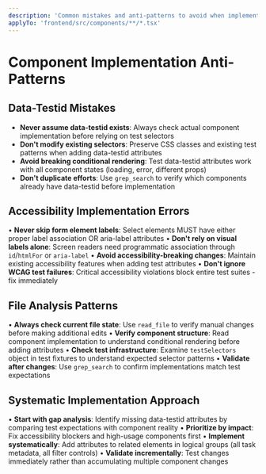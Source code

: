 ```yaml
---
description: 'Common mistakes and anti-patterns to avoid when implementing data-testid attributes and accessibility features in React components'
applyTo: 'frontend/src/components/**/*.tsx'
---
```


# Component Implementation Anti-Patterns

## Data-Testid Mistakes

- **Never assume data-testid exists**: Always check actual component implementation before relying on test selectors
- **Don't modify existing selectors**: Preserve CSS classes and existing test patterns when adding data-testid attributes
- **Avoid breaking conditional rendering**: Test data-testid attributes work with all component states (loading, error, different props)
- **Don't duplicate efforts**: Use `grep_search` to verify which components already have data-testid before implementation

## Accessibility Implementation Errors

• **Never skip form element labels**: Select elements MUST have either proper label association OR aria-label attributes
• **Don't rely on visual labels alone**: Screen readers need programmatic association through `id`/`htmlFor` or `aria-label`
• **Avoid accessibility-breaking changes**: Maintain existing accessibility features when adding test attributes
• **Don't ignore WCAG test failures**: Critical accessibility violations block entire test suites - fix immediately

## File Analysis Patterns

• **Always check current file state**: Use `read_file` to verify manual changes before making additional edits
• **Verify component structure**: Read component implementation to understand conditional rendering before adding attributes
• **Check test infrastructure**: Examine `testSelectors` object in test fixtures to understand expected selector patterns
• **Validate after changes**: Use `grep_search` to confirm implementations match test expectations

## Systematic Implementation Approach

• **Start with gap analysis**: Identify missing data-testid attributes by comparing test expectations with component reality
• **Prioritize by impact**: Fix accessibility blockers and high-usage components first
• **Implement systematically**: Add attributes to related elements in logical groups (all task metadata, all filter controls)
• **Validate incrementally**: Test changes immediately rather than accumulating multiple component changes
